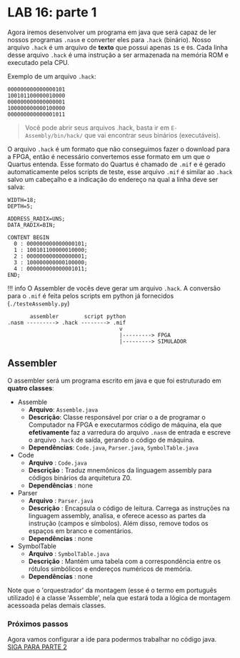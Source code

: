 # LAB 16: parte 1

Agora iremos desenvolver um programa em java que será capaz de ler nossos programas  `.nasm` e converter eles para `.hack` (binário). Nosso arquivo `.hack` é um arquivo de **texto** que possui apenas `1`s e `0`s. Cada linha desse arquivo `.hack` é uma instrução a ser armazenada na memória ROM e executado pela CPU.

Exemplo de um arquivo `.hack`:

```
000000000000000101
100101100000010000
000000000000000001
100000000000100000
000000000000001011
```

> Você pode abrir seus arquivos .hack, basta ir em `E-Assembly/bin/hack/` que vai encontrar seus binários (executáveis).

O arquivo `.hack` é um formato que não conseguimos fazer o download para a FPGA, então é necessário convertemos esse formato em um que o Quartus entenda. Esse formato do Quartus é chamado de `.mif` e é gerado automaticamente pelos scripts de teste, esse arquivo `.mif` é similar ao `.hack` salvo um cabeçalho e a indicação do endereço na qual a linha deve ser salva:

```
WIDTH=18;
DEPTH=5;

ADDRESS_RADIX=UNS;
DATA_RADIX=BIN;

CONTENT BEGIN
  0 : 000000000000000101;
  1 : 100101100000010000;
  2 : 000000000000000001;
  3 : 100000000000100000;
  4 : 000000000000001011;
END;
```

!!! info
    O Assembler de vocês deve gerar um arquivo `.hack`. A conversão para o `.mif` é feita pelos scripts em python já fornecidos (`./testeAssembly.py`)


```
       assembler        script python
.nasm ---------> .hack --------> .mif 
                                   v
                                   |---------> FPGA
                                   |---------> SIMULADOR
```

## Assembler

O assembler será um programa escrito em java e que foi estruturado em **quatro classes**:
    
- Assemble
    - **Arquivo**: `Assemble.java`
    - **Descrição**: Classe responsável por criar o a de programar o Computador na FPGA e executarmos  código de máquina, ela que **efetivamente** faz a varredura do arquivo `.nasm` de entrada e escreve o arquivo `.hack` de saída, gerando o código de máquina. 
    - **Dependências**: `Code.java`, `Parser.java`, `SymbolTable.java`
- Code
    - **Arquivo**   : `Code.java`
    - **Descrição** :  Traduz mnemônicos da linguagem assembly para códigos binários da arquitetura Z0.
    - **Dependências** : none
- Parser
    - **Arquivo**   : `Parser.java`
    - **Descrição** : Encapsula o código de leitura. Carrega as instruções na linguagem assembly, analisa, e oferece acesso as partes da instrução  (campos e símbolos). Além disso, remove todos os espaços em branco e comentários.
    - **Dependências** : none
- SymbolTable
    - **Arquivo**   : `SymbolTable.java`
    - **Descrição** :  Mantém uma tabela com a correspondência entre os rótulos simbólicos e endereços numéricos de memória.
    - **Dependências** : none

Note que o 'orquestrador' da montagem (esse é o termo em português utilizado) é a classe 'Assemble', nela que estará toda a lógica de montagem acessoada pelas demais classes. 

### Próximos passos

Agora vamos configurar a ide para podermos trabalhar no código java. [SIGA PARA PARTE 2](assembler-Lab-1-parte-2)
